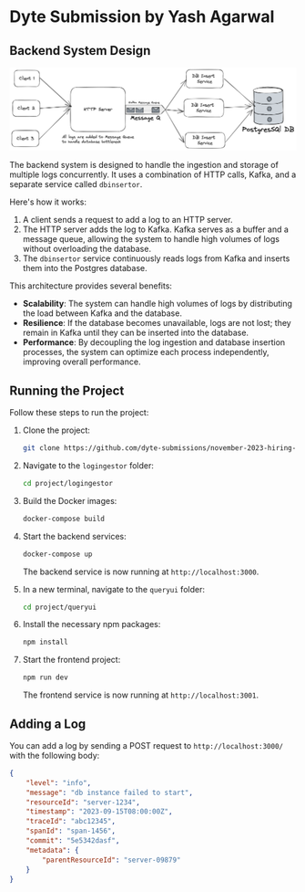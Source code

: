 # Dyte Submission by Yash Agarwal

## Backend System Design
<img src="/public/BackendDesign.png" alt="Backend Design">

The backend system is designed to handle the ingestion and storage of multiple logs concurrently. It uses a combination of HTTP calls, Kafka, and a separate service called `dbinsertor`.

Here's how it works:

1. A client sends a request to add a log to an HTTP server.
2. The HTTP server adds the log to Kafka. Kafka serves as a buffer and a message queue, allowing the system to handle high volumes of logs without overloading the database.
3. The `dbinsertor` service continuously reads logs from Kafka and inserts them into the Postgres database.

This architecture provides several benefits:

- **Scalability**: The system can handle high volumes of logs by distributing the load between Kafka and the database.
- **Resilience**: If the database becomes unavailable, logs are not lost; they remain in Kafka until they can be inserted into the database.
- **Performance**: By decoupling the log ingestion and database insertion processes, the system can optimize each process independently, improving overall performance.

## Running the Project 
Follow these steps to run the project:

1. Clone the project:
    ```bash
    git clone https://github.com/dyte-submissions/november-2023-hiring-yashagw.git
    ```

2. Navigate to the `logingestor` folder:
    ```bash
    cd project/logingestor
    ```

3. Build the Docker images:
    ```bash
    docker-compose build
    ```

4. Start the backend services:
    ```bash
    docker-compose up
    ```

    The backend service is now running at `http://localhost:3000`.

5. In a new terminal, navigate to the `queryui` folder:
    ```bash
    cd project/queryui
    ```

6. Install the necessary npm packages:
    ```bash
    npm install
    ```

7. Start the frontend project:
    ```bash
    npm run dev
    ```

    The frontend service is now running at `http://localhost:3001`.

## Adding a Log

You can add a log by sending a POST request to `http://localhost:3000/` with the following body:

```json
{
    "level": "info",
    "message": "db instance failed to start",
    "resourceId": "server-1234",
    "timestamp": "2023-09-15T08:00:00Z",
    "traceId": "abc12345",
    "spanId": "span-1456",
    "commit": "5e5342dasf",
    "metadata": {
        "parentResourceId": "server-09879"
    }
}
```